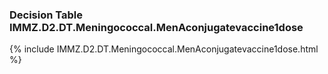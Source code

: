 ### Decision Table IMMZ.D2.DT.Meningococcal.MenAconjugatevaccine1dose
{% include IMMZ.D2.DT.Meningococcal.MenAconjugatevaccine1dose.html %}

